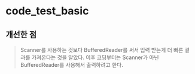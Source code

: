 # code_test_basic

## 개선한 점
> Scanner를 사용하는 것보다 BufferedReader를 써서 입력 받는게 더 빠른 결과를 가져온다는 것을 알았다. 이후 코딩부터는 Scanner가 아닌 BufferedReader를 사용해서 출력하려고 한다.
